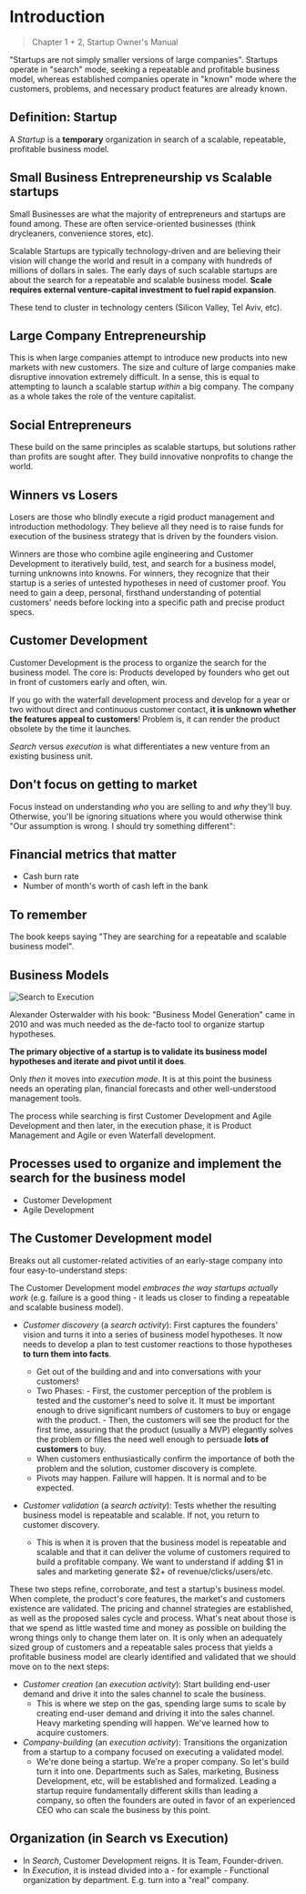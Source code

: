 # Introduction

> Chapter 1 + 2, Startup Owner's Manual

"Startups are not simply smaller versions of large companies". Startups operate in "search" mode, seeking a repeatable and profitable business model, whereas established companies operate in "known" mode where the customers, problems, and necessary product features are already known.

## Definition: Startup

A *Startup* is a **temporary** organization in search of a scalable, repeatable, profitable business model.

## Small Business Entrepreneurship vs Scalable startups

Small Businesses are what the majority of entrepreneurs and startups are found among. These are often service-oriented businesses (think drycleaners, convenience stores, etc).

Scalable Startups are typically technology-driven and are believing their vision will change the world and result in a company with hundreds of millions of dollars in sales. The early days of such scalable startups are about the search for a repeatable and scalable business model. **Scale requires external venture-capital investment to fuel rapid expansion**.

These tend to cluster in technology centers (Silicon Valley, Tel Aviv, etc).

## Large Company Entrepreneurship

This is when large companies attempt to introduce new products into new markets with new customers. The size and culture of large companies make disruptive innovation extremely difficult. In a sense, this is equal to attempting to launch a scalable startup *within* a big company. The company as a whole takes the role of the venture capitalist.

## Social Entrepreneurs

These build on the same principles as scalable startups, but solutions rather than profits are sought after. They build innovative nonprofits to change the world.

## Winners vs Losers

Losers are those who blindly execute a rigid product management and introduction methodology. They believe all they need is to raise funds for execution of the business strategy that is driven by the founders vision.

Winners are those who combine agile engineering and Customer Development to iteratively build, test, and search for a business model, turning unknowns into knowns.
For winners, they recognize that their startup is a series of untested hypotheses in need of customer proof. You need to gain a deep, personal, firsthand understanding of potential customers' needs before locking into a specific path and precise product specs.

## Customer Development

Customer Development is the process to organize the search for the business model.
The core is: Products developed by founders who get out in front of customers early and often, win.

If you go with the waterfall development process and develop for a year or two without direct and continuous customer contact, **it is unknown whether the features appeal to customers**! Problem is, it can render the product obsolete by the time it launches.

*Search* versus *execution* is what differentiates a new venture from an existing business unit.

## Don't focus on getting to market

Focus instead on understanding *who* you are selling to and *why* they'll buy.
Otherwise, you'll be ignoring situations where you would otherwise think "Our assumption is wrong. I should try something different":

## Financial metrics that matter

- Cash burn rate
- Number of month's worth of cash left in the bank

## To remember

The book keeps saying "They are searching for a repeatable and scalable business model".

## Business Models

![Search to Execution](/asset/search_to_execution.png)

Alexander Osterwalder with his book: "Business Model Generation" came in 2010 and was much needed as the de-facto tool to organize startup hypotheses.

**The primary objective of a startup is to validate its business model hypotheses and iterate and pivot until it does**.

Only *then* it moves into *execution mode*. It is at this point the business needs an operating plan, financial forecasts and other well-understood management tools.

The process while searching is first Customer Development and Agile Development and then later, in the execution phase, it is Product Management and Agile or even Waterfall development.

## Processes used to organize and implement the search for the business model

- Customer Development
- Agile Development

## The Customer Development model

Breaks out all customer-related activities of an early-stage company into four easy-to-understand steps:

The Customer Development model *embraces the way startups actually work* (e.g. failure is a good thing - it leads us closer to finding a repeatable and scalable business model).

- *Customer discovery* (a *search activity*): First captures the founders' vision and turns it into a series of business model hypotheses. It now needs to develop a plan to test customer reactions to those hypotheses **to turn them into facts**.
  - Get out of the building and and into conversations with your customers!
  - Two Phases:
		- First, the customer perception of the problem is tested and the customer's need to solve it. It must be important enough to drive significant numbers of customers to buy or engage with the product.
		- Then, the customers will see the product for the first time, assuring that the product (usually a MVP) elegantly solves the problem or filles the need well enough to persuade **lots of customers** to buy.
  - When customers enthusiastically confirm the importance of both the problem and the solution, customer discovery is complete.
  - Pivots may happen. Failure will happen. It is normal and to be expected.

- *Customer validation* (a *search activity*): Tests whether the resulting business model is repeatable and scalable. If not, you return to customer discovery.
  - This is when it is proven that the business model is repeatable and scalable and that it can deliver the volume of customers required to build a profitable company. We want to understand if adding $1 in sales and marketing generate $2+ of revenue/clicks/users/etc.

These two steps refine, corroborate, and test a startup's business model. When complete, the product's core features, the market's and customers existence are validated. The pricing and channel strategies are established, as well as the proposed sales cycle and process. What's neat about those is that we spend as little wasted time and money as possible on building the wrong things only to change them later on. It is only when an adequately sized group of customers and a repeatable sales process that yields a profitable business model are clearly identified and validated that we should move on to the next steps:

- *Customer creation* (an *execution activity*): Start building end-user demand and drive it into the sales channel to scale the business.
  - This is where we step on the gas, spending large sums to scale by creating end-user demand and driving it into the sales channel. Heavy marketing spending will happen. We've learned how to acquire customers.
- *Company-building* (an *execution activity*): Transitions the organization from a startup to a company focused on executing a validated model.
  - We're done being a startup. We're a proper company. So let's build turn it into one. Departments such as Sales, marketing, Business Development, etc, will be established and formalized. Leading a startup require fundamentally different skills than leading a company, so often the founders are outed in favor of an experienced CEO who can scale the business by this point.

## Organization (in Search vs Execution)

- In *Search*, Customer Development reigns. It is Team, Founder-driven.
- In *Execution*, it is instead divided into a - for example - Functional organization by department. E.g. turn into a "real" company.
